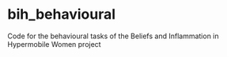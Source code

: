 # bih_behavioural
Code for the behavioural tasks of the Beliefs and Inflammation in Hypermobile Women project
